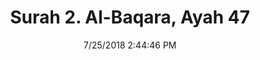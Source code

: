 ---
title       : "Surah 2. Al-Baqara, Ayah 47"
date        : 7/25/2018 2:44:46 PM
draft       : false
type        : "quran"
layout      : "compare"
BookCode    : "CMP"
SurahNumber : "2"
AyahNumber  : "47"
TotalAyah   : "286"
---